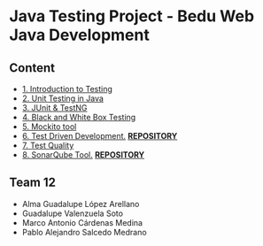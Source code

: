 # Java Testing Project - Bedu Web Java Development

## Content

- [1. Introduction to Testing](doc/postwork1)
- [2. Unit Testing in Java](doc/postwork2)
- [3. JUnit & TestNG](doc/postwork3)
- [4. Black and White Box Testing](doc/postwork4)
- [5. Mockito tool](doc/postwork5)
- [6. Test Driven Development.](doc/postwork6)
    [**REPOSITORY**](https://github.com/UnCarro/Bedu-postwork6)
- [7. Test Quality](doc/postwork7)
- [8. SonarQube Tool.](doc/postwork8) [**REPOSITORY**](https://github.com/UnCarro/Bedu-PW8-Frontend)

## Team 12

- Alma Guadalupe López Arellano
- Guadalupe Valenzuela Soto
- Marco Antonio Cárdenas Medina
- Pablo Alejandro Salcedo Medrano
